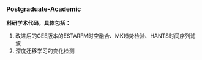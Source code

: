### Postgraduate-Academic
**科研学术代码，具体包括：<br>**
1. 改进后的GEE版本的ESTARFM时空融合、MK趋势检验、HANTS时间序列滤波<br>
2. 深度迁移学习的变化检测
